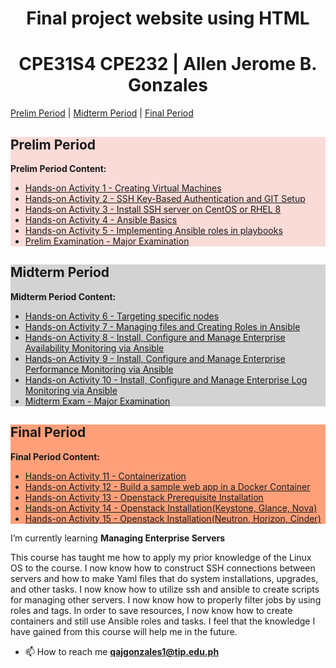 <h1 align="center"><strong>Final project website using  HTML</strong></h1>
<h1 align="center">CPE31S4 CPE232 | Allen Jerome B. Gonzales</h1>

<a href="#prelim">Prelim Period</a> | 
<a href="#midterm">Midterm Period</a> | 
<a href="#final">Final Period</a>

<summary style="background-color: #FADBD8;">
  
## Prelim Period <a name="prelim"></a>

**Prelim Period Content:**

- [Hands-on Activity 1 - Creating Virtual Machines](https://github.com/qajgonzales1/HOA1.git)
- [Hands-on Activity 2 - SSH Key-Based Authentication and GIT Setup](https://github.com/qajgonzales1/HOA2.git)
- [Hands-on Activity 3 - Install SSH server on CentOS or RHEL 8](https://github.com/qajgonzales1/HOA3.git)
- [Hands-on Activity 4 - Ansible Basics](https://github.com/qajgonzales1/HOA4.git)
- [Hands-on Activity 5 - Implementing Ansible roles in playbooks](https://github.com/qajgonzales1/HOA5.git)
- [Prelim Examination - Major Examination](https://github.com/qajgonzales1/Gonzales_PrelimExam.git)
</summary>

<summary style="background-color: #d3d3d3;">
  
## Midterm Period <a name="midterm"></a>

**Midterm Period Content:**

- [Hands-on Activity 6 - Targeting specific nodes](https://github.com/qajgonzales1/HOA6.git)
- [Hands-on Activity 7 - Managing files and Creating Roles in Ansible](https://github.com/qajgonzales1/HOA7.git)
- [Hands-on Activity 8 - Install, Configure and Manage Enterprise Availability Monitoring via Ansible](https://github.com/qajgonzales1/HOA-8.git)
- [Hands-on Activity 9 - Install, Configure and Manage Enterprise Performance Monitoring via Ansible](https://github.com/qajgonzales1/HOA9.git)
- [Hands-on Activity 10 - Install, Configure and Manage Enterprise Log Monitoring via Ansible](https://github.com/qajgonzales1/HOA10.git)
- [Midterm Exam - Major Examination](https://github.com/qajgonzales1/CPE_MIDEXAM_GONZALES.git)
</summary>

<summary style="background-color: #ffa07a;">

## Final Period <a name="final"></a>

**Final Period Content:**

- [Hands-on Activity 11 - Containerization](https://github.com/qajgonzales1/HOA11.git)
- [Hands-on Activity 12 - Build a sample web app in a Docker Container](https://github.com/qajgonzales1/HOA12.git)
- [Hands-on Activity 13 - Openstack Prerequisite Installation](https://github.com/qajgonzales1/HOA13.git)
- [Hands-on Activity 14 - Openstack Installation(Keystone, Glance, Nova)](https://github.com/qajgonzales1/HOA14.git)
- [Hands-on Activity 15 - Openstack Installation(Neutron, Horizon, Cinder)](https://github.com/qajgonzales1/HOA15.git)
</summary>

I’m currently learning **Managing Enterprise Servers**

This course has taught me how to apply my prior knowledge of the Linux OS to the course. I now know how to construct SSH connections between servers and how to make Yaml files that do system installations, upgrades, and other tasks. I now know how to utilize ssh and ansible to create scripts for managing other servers. I now know how to properly filter jobs by using roles and tags. In order to save resources, I now know how to create containers and still use Ansible roles and tasks. I feel that the knowledge I have gained from this course will help me in the future.

- 📫 How to reach me **qajgonzales1@tip.edu.ph**
